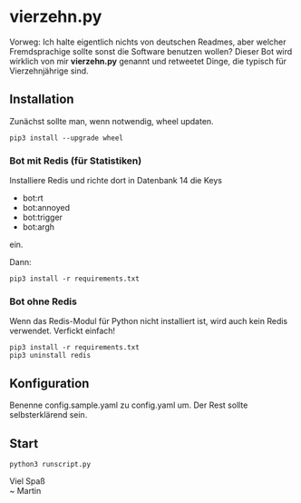 # vierzehn.py

Vorweg: Ich halte eigentlich nichts von deutschen Readmes, aber welcher Fremdsprachige sollte sonst die Software benutzen wollen?
Dieser Bot wird wirklich von mir __vierzehn.py__ genannt und retweetet Dinge, die typisch für Vierzehnjährige sind.

## Installation
Zunächst sollte man, wenn notwendig, wheel updaten.
```
pip3 install --upgrade wheel
```

### Bot mit Redis (für Statistiken)
Installiere Redis und richte dort in Datenbank 14 die Keys
- bot:rt
- bot:annoyed
- bot:trigger
- bot:argh

ein.

Dann:
```
pip3 install -r requirements.txt
```

### Bot ohne Redis
Wenn das Redis-Modul für Python nicht installiert ist,
wird auch kein Redis verwendet. Verfickt einfach!
```
pip3 install -r requirements.txt
pip3 uninstall redis
```

## Konfiguration
Benenne config.sample.yaml zu config.yaml um. Der Rest sollte selbsterklärend sein.

## Start
```
python3 runscript.py
```


Viel Spaß  
~ Martin
